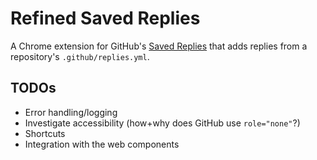 # Refined Saved Replies

A Chrome extension for GitHub's [Saved Replies](https://docs.github.com/en/get-started/writing-on-github/working-with-saved-replies/using-saved-replies) that adds replies from a repository's `.github/replies.yml`.

## TODOs

- Error handling/logging
- Investigate accessibility (how+why does GitHub use `role="none"`?)
- Shortcuts
- Integration with the web components
